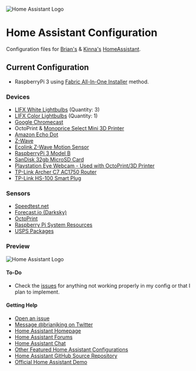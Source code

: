 ![Home Assistant Logo](https://github.com/brianjking/hass-config/blob/master/hass.png "Home Assistant Logo")

# Home Assistant Configuration

Configuration files for [Brian's](https://twitter.com/brianjking) & [Kinna's](https://twitter.com/real_kinna) [HomeAssistant](https://home-assistant.io).

## Current Configuration

* RaspberryPi 3 using [Fabric All-In-One Installer](https://github.com/home-assistant/fabric-home-assistant) method.

### Devices

* [LIFX White Lightbulbs](https://www.amazon.com/gp/product/B00XUW0ZFU/ref=as_li_tl?ie=UTF8&tag=brianjking-20&camp=1789&creative=9325&linkCode=as2&creativeASIN=B00XUW0ZFU&linkId=fadb8e924229106921d989898ccd153a) (Quantity: 3)
* [LIFX Color Lightbulbs](https://www.amazon.com/gp/product/B0161IJ5F0/ref=as_li_tl?ie=UTF8&tag=brianjking-20&camp=1789&creative=9325&linkCode=as2&creativeASIN=B0161IJ5F0&linkId=aeb96f7004a9d233ffe1b99833e0b185) (Quantity: 1)
* [Google Chromecast](https://www.google.com/intl/en_us/chromecast/?utm_source=chromecast.com)
* OctoPrint & [Monoprice Select Mini 3D Printer](https://www.amazon.com/gp/product/B01FL49VZE/ref=as_li_tl?ie=UTF8&tag=brianjking-20&camp=1789&creative=9325&linkCode=as2&creativeASIN=B01FL49VZE&linkId=76e68ae7b7e1da100d3b710dd8ac260e)
* [Amazon Echo Dot](https://www.amazon.com/gp/product/B01DFKC2SO/ref=as_li_tl?ie=UTF8&tag=brianjking-20&camp=1789&creative=9325&linkCode=as2&creativeASIN=B01DFKC2SO&linkId=fd530006c93e95bccfdc671a5422be7a)
* [Z-Wave](https://www.amazon.com/gp/product/B00X0AWA6E/ref=as_li_tl?ie=UTF8&tag=brianjking-20&camp=1789&creative=9325&linkCode=as2&creativeASIN=B00X0AWA6E&linkId=46e62070962b1fa275b982f99c9c6aa5)
* [Ecolink Z-Wave Motion Sensor](https://www.amazon.com/gp/product/B00FB1TBKS/ref=as_li_tl?ie=UTF8&tag=brianjking-20&camp=1789&creative=9325&linkCode=as2&creativeASIN=B00FB1TBKS&linkId=340fc9e2f1a49196bcc3f93aa39c3bb2)
* [RaspberryPi 3 Model B](http://amzn.to/2kmuagD)
* [SanDisk 32gb MicroSD Card](http://amzn.to/2l1qCjd)
* [Playstation Eye Webcam - Used with OctoPrint/3D Printer](http://amzn.to/2kYYZbm)
* [TP-Link Archer C7 AC1750 Router](http://amzn.to/2l1rfJB)
* [TP-Link HS-100 Smart Plug](http://amzn.to/2kxkzDR)

### Sensors

* [Speedtest.net](https://home-assistant.io/components/sensor.speedtest/)
* [Forecast.io (Darksky)](https://darksky.net)
* [OctoPrint](https://github.com/foosel/OctoPrint)
* [Raspberry Pi System Resources](https://home-assistant.io/components/sensor.systemmonitor/)
* [USPS Packages](https://home-assistant.io/components/sensor.usps/)

### Preview
![Home Assistant Logo](https://github.com/brianjking/hass-config/blob/master/home-assistant.gif "Home Assistant Preview")

#### To-Do

* Check the [issues](https://github.com/brianjking/hass-config/issues) for anything not working properly in my config or that I plan to implement. 

#### Getting Help

* [Open an issue](https://github.com/brianjking/hass-config/issues/new)
* [Message @brianjking on Twitter](https://twitter.com/brianjking)
* [Home Assistant Homepage](https://home-assistant.io/)
* [Home Assistant Forums](https://community.home-assistant.io/)
* [Home Assistant Chat](https://gitter.im/home-assistant/home-assistant)
* [Other Featured Home Assistant Configurations](https://home-assistant.io/cookbook/)
* [Home Assistant GitHub Source Repository](https://github.com/home-assistant/home-assistant)
* [Official Home Assistant Demo](https://home-assistant.io/demo/)
